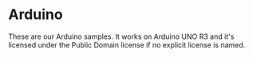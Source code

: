 Arduino
=======
These are our Arduino samples. It works on Arduino UNO R3 and it's licensed under the Public Domain license if no explicit license is named.
